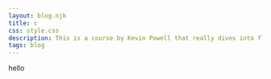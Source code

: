 ```yaml
---
layout: blog.njk
title: c
css: style.css
description: This is a course by Kevin Powell that really dives into flexbox.
tags: blog
---
```


hello